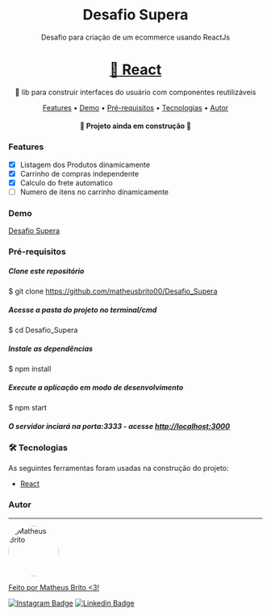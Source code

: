 <h1 align="center">Desafio Supera</h1>

<p align="center">Desafio para criação de um ecommerce usando ReactJs</p>
<h1 align="center">
    <a href="https://pt-br.reactjs.org/">🔗 React</a>
</h1>
<p align="center">🚀 lib para construir interfaces do usuário com componentes reutilizáveis</p>

<p align="center">
 <a href="#Features">Features</a> •
 <a href="#Demo">Demo</a> • 
 <a href="#Pré-requisitos">Pré-requisitos</a> • 
 <a href="#Tecnologias">Tecnologias</a> • 
 <a href="#autor">Autor</a>
</p>

<h4 align="center"> 
	🚧  Projeto ainda em construção  🚧
</h4>

### Features

- [x] Listagem dos Produtos dinamicamente
- [x] Carrinho de compras independente
- [x] Calculo do frete automatico
- [ ] Numero de itens no carrinho dinamicamente 

### Demo
 
<a href="https://desafio-supera.herokuapp.com/"> Desafio Supera </a>
 
### Pré-requisitos
 
 ##### Clone este repositório
$ git clone <https://github.com/matheusbrito00/Desafio_Supera>

##### Acesse a pasta do projeto no terminal/cmd
$ cd Desafio_Supera

##### Instale as dependências
$ npm install

##### Execute a aplicação em modo de desenvolvimento
$ npm start

##### O servidor inciará na porta:3333 - acesse <http://localhost:3000> 

### 🛠 Tecnologias

As seguintes ferramentas foram usadas na construção do projeto:

- [React](https://pt-br.reactjs.org/)

### Autor
---

<a href="https://github.com/matheusbrito00">
 <img style="border-radius: 50%;" src="https://avatars.githubusercontent.com/u/59891247?s=400&u=0ca61d39b048a95728b053dda264efe22ca074ec&v=4" width="100px;" alt="Matheus Brito"/>
 <br />


Feito por Matheus Brito <3!

[![Instagram Badge](https://img.shields.io/badge/-@matheusbrit00-1ca0f1?style=flat-square&labelColor=1ca0f1&logo=instagram&logoColor=white&link=https://www.instagram.com/matheusbrit00/)](https://www.instagram.com/matheusbrit00/) [![Linkedin Badge](https://img.shields.io/badge/-Matheus-blue?style=flat-square&logo=Linkedin&logoColor=white&link=https://www.linkedin.com/in/matheusbrito00/)](https://www.linkedin.com/in/matheusbrito00/) 
                            
